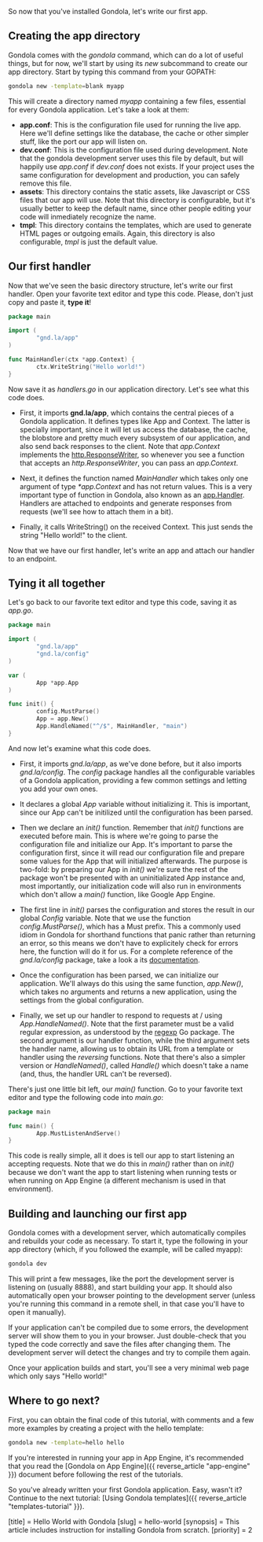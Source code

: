 So now that you've installed Gondola, let's write our first app.

## Creating the app directory

Gondola comes with the *gondola* command, which can do a lot of useful things, but for now, we'll start by using its *new* subcommand to create our app directory. Start by typing this command from your GOPATH:

```bash
gondola new -template=blank myapp
```

This will create a directory named *myapp* containing a few files, essential for every Gondola application. Let's take a look at them:

- **app.conf**: This is the configuration file used for running the live app. Here we'll define settings like the database, the cache or other simpler stuff, like the port our app will listen on.
- **dev.conf**: This is the configuration file used during development. Note that the gondola development server uses this file by default, but will happily use *app.conf* if *dev.conf* does not exists. If your project uses the same configuration for development and production, you can safely remove this file.
- **assets**: This directory contains the static assets, like Javascript or CSS files that our app will use. Note that this directory is configurable, but it's usually better to keep the default name, since other people editing your code will inmediately recognize the name.
- **tmpl**: This directory contains the templates, which are used to generate HTML pages or outgoing emails. Again, this directory is also configurable, *tmpl* is just the default value.


## Our first handler

Now that we've seen the basic directory structure, let's write our first handler. Open your favorite text editor and type this code. Please, don't just copy and paste it, **type it**!

```go
package main

import (
        "gnd.la/app"
)

func MainHandler(ctx *app.Context) {
        ctx.WriteString("Hello world!")
}
```

Now save it as *handlers.go* in our application directory. Let's see what this code does.

- First, it imports **gnd.la/app**, which contains the central pieces of a Gondola application. It defines types like App and Context. The latter is specially important, since it will let us access the database, the cache, the blobstore and pretty much every subsystem of our application, and also send back responses to the client. Note that *app.Context* implements the [http.ResponseWriter](1), so whenever you see a function that accepts an *http.ResponseWriter*, you can pass an *app.Context*.

- Next, it defines the function named *MainHandler* which takes only one argument of type *\*app.Context* and has not return values. This is a very important type of function in Gondola, also known as an [app.Handler](2). Handlers are attached to endpoints and generate responses from requests (we'll see how to attach them in a bit).

- Finally, it calls WriteString() on the received Context. This just sends the string "Hello world!" to the client.

Now that we have our first handler, let's write an app and attach our handler to an endpoint.


## Tying it all together

Let's go back to our favorite text editor and type this code, saving it as *app.go*.

```go
package main

import (
        "gnd.la/app"
        "gnd.la/config"
)

var (
        App *app.App
)

func init() {
        config.MustParse()
        App = app.New()
        App.HandleNamed("^/$", MainHandler, "main")
}
```
And now let's examine what this code does.

- First, it imports *gnd.la/app*, as we've done before, but it also imports *gnd.la/config*. The *config* package handles all the configurable variables of a Gondola application, providing a few common settings and letting you add your own ones.

- It declares a global *App* variable without initializing it. This is important, since our App can't be initilized until the configuration has been parsed.

- Then we declare an *init()* function. Remember that *init()* functions are executed before main. This is where we're going
to parse the configuration file and initialize our App. It's important to parse the configuration first, since it will read our configuration
file and prepare some values for the App that will initialized afterwards. The purpose is two-fold: by preparing our App in *init()* we're sure the rest of the package won't be presented with an uninitializated App instance and, most importantly, our initialization code will also run in environments which don't allow a *main()* function, like Google App Engine.

- The first line in *init()* parses the configuration and stores the result in our global *Config* variable. Note that we use the function *config.MustParse()*, which has a Must prefix. This a commonly used idiom in Gondola for shorthand functions that panic rather than returning an error, so this means we don't have to explicitely check for errors here, the function will do it for us. For a complete reference of the *gnd.la/config* package, take a look a its [documentation](3).

- Once the configuration has been parsed, we can initialize our application. We'll always do this using the same function, *app.New()*, which takes no arguments and returns a new application, using the settings from the global configuration.

- Finally, we set up our handler to respond to requests at / using *App.HandleNamed()*. Note that the first parameter must be a valid regular expression, as understood by the [regexp](4) Go package. The second argument is our handler function, while the third argument sets the handler name, allowing us to obtain its URL from a template or handler using the *reversing* functions. Note that there's also a simpler version or *HandleNamed()*, called *Handle()* which doesn't take a name (and, thus, the handler URL can't be reversed).


There's just one little bit left, our *main()* function.
Go to your favorite text editor and type the following code into *main.go*:

```go
package main

func main() {
        App.MustListenAndServe()
}
```

This code is really simple, all it does is tell our app to start listening an accepting requests. Note that we do this in *main()* rather than on *init()* because we don't want the app to start listening when running tests or when running on App Engine (a different mechanism is used in that environment).


## Building and launching our first app

Gondola comes with a development server, which automatically compiles and rebuilds your code as necessary. To start it, type the following in your app directory (which, if you followed the example, will be called myapp):

```bash
gondola dev
```

This will print a few messages, like the port the development server is listening on (usually 8888), and start building your app. It should also automatically open your browser pointing to the development server (unless you're running this command in a remote shell, in that case you'll have to open it manually).

If your application can't be compiled due to some errors, the development server will show them to you in your browser. Just double-check that you typed the code correctly and save the files after changing them. The development server will detect the changes and try to compile them again.

Once your application builds and start, you'll see a very minimal web page which only says "Hello world!"

## Where to go next?

First, you can obtain the final code of this tutorial, with comments and a few more examples by creating a project with the hello template:

```bash
gondola new -template=hello hello
```

If you're interested in running your app in App Engine, it's recommended that you read the [Gondola on App Engine]({{ reverse_article "app-engine" }}) document before following the rest of the tutorials.

So you've already written your first Gondola application. Easy, wasn't it? Continue to the next tutorial: [Using Gondola templates]({{ reverse_article "templates-tutorial" }}).

[1]: http://gondolaweb.com/doc/pkg/net/http#type-ResponseWriter
[2]: http://gondolaweb.com/doc/pkg/gnd.la/app#type-Handler
[3]: http://gondolaweb.com/doc/pkg/gnd.la/config
[4]: http://gondolaweb.com/doc/pkg/regexp


[title] = Hello World with Gondola
[slug] = hello-world
[synopsis] = This article includes instruction for installing Gondola from scratch.
[priority] = 2
